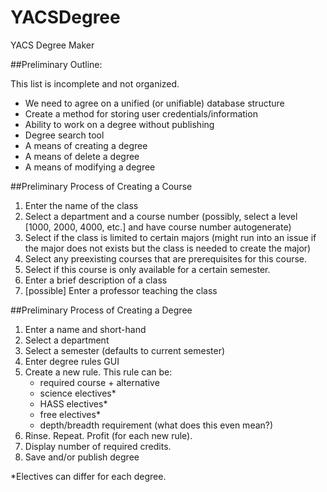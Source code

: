 # YACSDegree
YACS Degree Maker

##Preliminary Outline:

This list is incomplete and not organized.

 * We need to agree on a unified (or unifiable) database structure
 * Create a method for storing user credentials/information
 * Ability to work on a degree without publishing
 * Degree search tool
 * A means of creating a degree
 * A means of delete a degree
 * A means of modifying a degree

 ##Preliminary Process of Creating a Course
 1. Enter the name of the class
 2. Select a department and a course number (possibly, select a level [1000, 2000, 4000, etc.] and have course number autogenerate)
 3. Select if the class is limited to certain majors (might run into an issue if the major does not exists but the class is needed to create the major)
 4. Select any preexisting courses that are prerequisites for this course.
 5. Select if this course is only available for a certain semester.
 6. Enter a brief description of a class
 7. [possible] Enter a professor teaching the class

 ##Preliminary Process of Creating a Degree

 1. Enter a name and short-hand
 2. Select a department
 3. Select a semester (defaults to current semester)
 4. Enter degree rules GUI
 5. Create a new rule. This rule can be:
 	- required course + alternative
 	- science electives*
 	- HASS electives*
 	- free electives*
	- depth/breadth requirement (what does this even mean?)
 6. Rinse. Repeat. Profit (for each new rule).
 7. Display number of required credits.
 8. Save and/or publish degree

*Electives can differ for each degree.